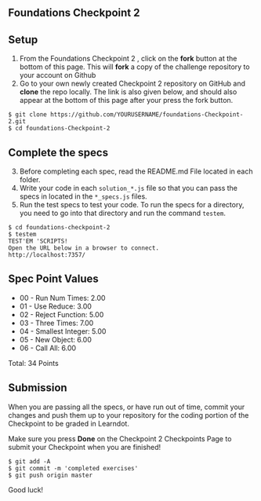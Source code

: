 ## Foundations Checkpoint 2

## Setup

1. From the Foundations Checkpoint 2 , click on the **fork** button at the bottom of this page. This will **fork** a copy of the challenge repository to your account on Github
2. Go to your own newly created Checkpoint 2 repository on GitHub and **clone** the repo locally. The link is also given below, and should also appear at the bottom of this page after your press the fork button.

```
$ git clone https://github.com/YOURUSERNAME/foundations-Checkpoint-2.git
$ cd foundations-Checkpoint-2
```


## Complete the specs

3. Before completing each spec, read the README.md File located in each folder.
4. Write your code in each `solution_*.js` file so that you can pass the specs in located in the `*_specs.js` files.
5. Run the test specs to test your code. To run the specs for a directory, you need to go into that directory and run the command `testem`.

```
$ cd foundations-checkpoint-2
$ testem
TEST'EM 'SCRIPTS!
Open the URL below in a browser to connect.
http://localhost:7357/
```

## Spec Point Values

- 00 - Run Num Times: 2.00
- 01 - Use Reduce: 3.00
- 02 - Reject Function: 5.00
- 03 - Three Times: 7.00
- 04 - Smallest Integer: 5.00
- 05 - New Object: 6.00
- 06 - Call All: 6.00

Total: 34 Points


## Submission

When you are passing all the specs, or have run out of time, commit your changes and push them up to your repository for the coding portion of the Checkpoint to be graded in Learndot.

Make sure you press **Done** on the Checkpoint 2 Checkpoints Page to submit your Checkpoint when you are finished!

```
$ git add -A
$ git commit -m 'completed exercises'
$ git push origin master
```

Good luck!
